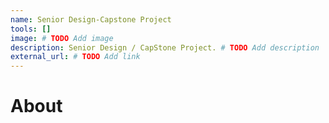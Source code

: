 ```yaml
---
name: Senior Design-Capstone Project
tools: []
image: # TODO Add image
description: Senior Design / CapStone Project. # TODO Add description
external_url: # TODO Add link
---
```


# About